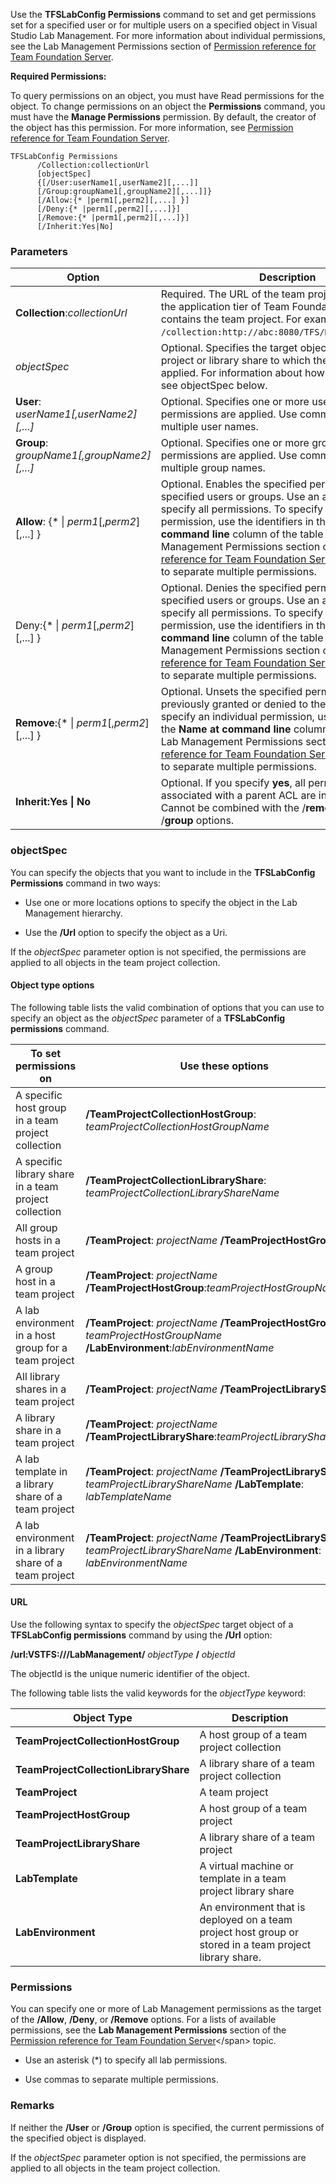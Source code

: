 
Use the **TFSLabConfig Permissions** command to set and get permissions
set for a specified user or for multiple users on a specified object in
Visual Studio Lab Management. For more information about individual
permissions, see the Lab Management Permissions section of
[Permission reference for Team Foundation Server](../../../security/permissions.md).

**Required Permissions:**

To query permissions on an object, you must have Read permissions for
the object. To change permissions on an object the **Permissions**
command, you must have the **Manage Permissions** permission. By
default, the creator of the object has this permission. For more
information, see [Permission reference for Team Foundation Server](../../../security/permissions.md).


    TFSLabConfig Permissions
          /Collection:collectionUrl
          [objectSpec]
          {[/User:userName1[,userName2][,...]]
          [/Group:groupName1[,groupName2][,...]]}
          [/Allow:{* |perm1[,perm2][,...] }] 
          [/Deny:{* |perm1[,perm2][,...]}]
          [/Remove:{* |perm1[,perm2][,...]}]
          [/Inherit:Yes|No]


### Parameters

| Option | Description |
| --- | --- |
| **Collection**:*collectionUrl* | Required. The URL of the team project collection on the application tier of Team Foundation Server that contains the team project. For example, ```/collection:http://abc:8080/TFS/DefaultCollection```.  |
| *objectSpec* | Optional. Specifies the target object such as a team project or library share to which the permissions are applied. For information about how to specify objects, see objectSpec below. |
| **User**: *userName1[,userName2][,...]* | Optional. Specifies one or more users to which the permissions are applied. Use commas to separate multiple user names. |
| **Group**: *groupName1[,groupName2][,...]* | Optional. Specifies one or more groups to which the permissions are applied. Use commas to separate multiple group names. |
| **Allow**: {* &#124; *perm1*[,*perm2*][,...] } | Optional. Enables the specified permissions for the specified users or groups. Use an asterisk (*) to specify all permissions. To specify an individual permission, use the identifiers in the **Name at command line** column of the table in the Lab Management Permissions section of [Permission reference for Team Foundation Server](../../../security/permissions.md). Use commas to separate multiple permissions. | 
| Deny:{* &#124; *perm1*[,*perm2*][,...] }  | Optional. Denies the specified permissions for the specified users or groups. Use an asterisk (*) to specify all permissions. To specify an individual permission, use the identifiers in the **Name at command line** column of the table in the Lab Management Permissions section of [Permission reference for Team Foundation Server](../../../security/permissions.md). Use commas to separate multiple permissions. |
| **Remove**:{* &#124; *perm1*[,*perm2*][,...] } | Optional. Unsets the specified permissions that were previously granted or denied to the user or group. To specify an individual permission, use the identifiers in the **Name at command line** column of the table in the Lab Management Permissions section of [Permission reference for Team Foundation Server](../../../security/permissions.md). Use commas to separate multiple permissions. | 
| **Inherit:Yes &#124; No** | Optional. If you specify **yes**, all permissions associated with a parent ACL are inherited by an item. Cannot be combined with the /**remove**, /**user**, or /**group** options. |

### objectSpec

You can specify the objects that you want to include in the
**TFSLabConfig Permissions** command in two ways:

-   Use one or more locations options to specify the object in the Lab
    Management hierarchy.

-   Use the **/Url** option to specify the object as a Uri.

If the *objectSpec* parameter option is not
specified, the permissions are applied to all objects in the team
project collection.


#### Object type options

The following table lists the valid combination of options that you can
use to specify an object as the *objectSpec* parameter of a **TFSLabConfig
permissions** command.

| To set permissions on | Use these options |
| --- | --- |
| A specific host group in a team project collection | **/TeamProjectCollectionHostGroup**: *teamProjectCollectionHostGroupName* |
| A specific library share in a team project collection | **/TeamProjectCollectionLibraryShare**: *teamProjectCollectionLibraryShareName* |
| All group hosts in a team project | **/TeamProject**: *projectName* **/TeamProjectHostGroup**: * |
| A group host in a team project | **/TeamProject**: *projectName* **/TeamProjectHostGroup**:*teamProjectHostGroupName* |
| A lab environment in a host group for a team project | **/TeamProject**: *projectName*  **/TeamProjectHostGroup**: *teamProjectHostGroupName* **/LabEnvironment**:*labEnvironmentName* |
| All library shares in a team project | **/TeamProject**: *projectName* **/TeamProjectLibraryShare**: * |
| A library share in a team project | **/TeamProject**: *projectName* **/TeamProjectLibraryShare**:*teamProjectLibraryShareName* |
| A lab template in a library share of a team project | **/TeamProject**: *projectName*  **/TeamProjectLibraryShare**: *teamProjectLibraryShareName*  **/LabTemplate**: *labTemplateName* |
| A lab environment in a library share of a team project | **/TeamProject**: *projectName*  **/TeamProjectLibraryShare**: *teamProjectLibraryShareName*  **/LabEnvironment**: *labEnvironmentName* |


#### URL

Use the following syntax to specify the 
*objectSpec* target object of a **TFSLabConfig
permissions** command by using the **/Url** option:

**/url:VSTFS:///LabManagement/** 
*objectType* **/** 
*objectId*

The objectId is the unique numeric identifier of the object.

The following table lists the valid keywords for the 
*objectType* keyword:


| Object Type | Description |
| --- | --- |
| **TeamProjectCollectionHostGroup**   | A host group of a team project collection |
| **TeamProjectCollectionLibraryShare** | A library share of a team project collection |
| **TeamProject** | A team project |
| **TeamProjectHostGroup** | A host group of a team project |
| **TeamProjectLibraryShare** | A library share of a team project |
| **LabTemplate** | A virtual machine or template in a team project library share |
| **LabEnvironment** | An environment that is deployed on a team project host group or stored in a team project library share. |


### Permissions

You can specify one or more of Lab Management permissions as the target
of the **/Allow**, **/Deny**, or **/Remove** options. For a lists of
available permissions, see the **Lab Management Permissions** section of
the <span>[Permission reference for Team Foundation
Server](https://msdn.microsoft.com/en-us/library/ms252587(v=vs.120).aspx)</span>
topic.

-   Use an asterisk (\*) to specify all lab permissions.

-   Use commas to separate multiple permissions.


### Remarks

If neither the **/User** or **/Group** option is specified, the current
permissions of the specified object is displayed.

If the *objectSpec* parameter option is not
specified, the permissions are applied to all objects in the team
project collection.

